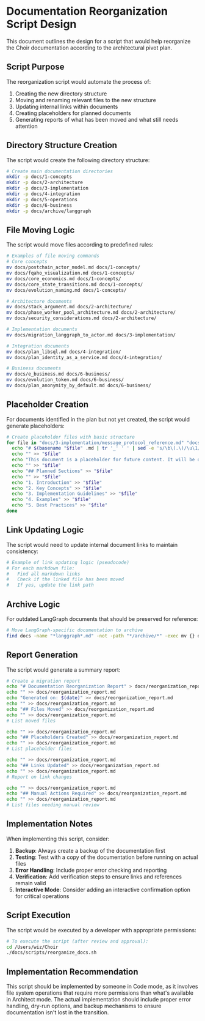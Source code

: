 # Documentation Reorganization Script Design

This document outlines the design for a script that would help reorganize the Choir documentation according to the architectural pivot plan.

## Script Purpose

The reorganization script would automate the process of:
1. Creating the new directory structure
2. Moving and renaming relevant files to the new structure
3. Updating internal links within documents
4. Creating placeholders for planned documents
5. Generating reports of what has been moved and what still needs attention

## Directory Structure Creation

The script would create the following directory structure:

```bash
# Create main documentation directories
mkdir -p docs/1-concepts
mkdir -p docs/2-architecture
mkdir -p docs/3-implementation
mkdir -p docs/4-integration
mkdir -p docs/5-operations
mkdir -p docs/6-business
mkdir -p docs/archive/langgraph
```

## File Moving Logic

The script would move files according to predefined rules:

```bash
# Examples of file moving commands
# Core concepts
mv docs/postchain_actor_model.md docs/1-concepts/
mv docs/fqaho_visualization.md docs/1-concepts/
mv docs/core_economics.md docs/1-concepts/
mv docs/core_state_transitions.md docs/1-concepts/
mv docs/evolution_naming.md docs/1-concepts/

# Architecture documents
mv docs/stack_argument.md docs/2-architecture/
mv docs/phase_worker_pool_architecture.md docs/2-architecture/
mv docs/security_considerations.md docs/2-architecture/

# Implementation documents
mv docs/migration_langgraph_to_actor.md docs/3-implementation/

# Integration documents
mv docs/plan_libsql.md docs/4-integration/
mv docs/plan_identity_as_a_service.md docs/4-integration/

# Business documents
mv docs/e_business.md docs/6-business/
mv docs/evolution_token.md docs/6-business/
mv docs/plan_anonymity_by_default.md docs/6-business/
```

## Placeholder Creation

For documents identified in the plan but not yet created, the script would generate placeholders:

```bash
# Create placeholder files with basic structure
for file in "docs/3-implementation/message_protocol_reference.md" "docs/3-implementation/state_management_patterns.md" "docs/5-operations/deployment_guide.md" "docs/5-operations/testing_strategy.md" "docs/5-operations/monitoring_observability.md" "docs/4-integration/blockchain_integration.md"; do
  echo "# $(basename "$file" .md | tr '_' ' ' | sed -e 's/\b\(.\)/\u\1/g')" > "$file"
  echo "" >> "$file"
  echo "This document is a placeholder for future content. It will be developed according to the [Architecture Reorganization Plan](../architecture_reorganization_plan.md)." >> "$file"
  echo "" >> "$file"
  echo "## Planned Sections" >> "$file"
  echo "" >> "$file"
  echo "1. Introduction" >> "$file"
  echo "2. Key Concepts" >> "$file"
  echo "3. Implementation Guidelines" >> "$file"
  echo "4. Examples" >> "$file"
  echo "5. Best Practices" >> "$file"
done
```

## Link Updating Logic

The script would need to update internal document links to maintain consistency:

```bash
# Example of link updating logic (pseudocode)
# For each markdown file:
#   Find all markdown links
#   Check if the linked file has been moved
#   If yes, update the link path
```

## Archive Logic

For outdated LangGraph documents that should be preserved for reference:

```bash
# Move LangGraph-specific documentation to archive
find docs -name "*langgraph*.md" -not -path "*/archive/*" -exec mv {} docs/archive/langgraph/ \;
```

## Report Generation

The script would generate a summary report:

```bash
# Create a migration report
echo "# Documentation Reorganization Report" > docs/reorganization_report.md
echo "" >> docs/reorganization_report.md
echo "Generated on: $(date)" >> docs/reorganization_report.md
echo "" >> docs/reorganization_report.md
echo "## Files Moved" >> docs/reorganization_report.md
echo "" >> docs/reorganization_report.md
# List moved files

echo "" >> docs/reorganization_report.md
echo "## Placeholders Created" >> docs/reorganization_report.md
echo "" >> docs/reorganization_report.md
# List placeholder files

echo "" >> docs/reorganization_report.md
echo "## Links Updated" >> docs/reorganization_report.md
echo "" >> docs/reorganization_report.md
# Report on link changes

echo "" >> docs/reorganization_report.md
echo "## Manual Actions Required" >> docs/reorganization_report.md
echo "" >> docs/reorganization_report.md
# List files needing manual review
```

## Implementation Notes

When implementing this script, consider:

1. **Backup**: Always create a backup of the documentation first
2. **Testing**: Test with a copy of the documentation before running on actual files
3. **Error Handling**: Include proper error checking and reporting
4. **Verification**: Add verification steps to ensure links and references remain valid
5. **Interactive Mode**: Consider adding an interactive confirmation option for critical operations

## Script Execution

The script would be executed by a developer with appropriate permissions:

```bash
# To execute the script (after review and approval):
cd /Users/wiz/Choir
./docs/scripts/reorganize_docs.sh
```

## Implementation Recommendation

This script should be implemented by someone in Code mode, as it involves file system operations that require more permissions than what's available in Architect mode. The actual implementation should include proper error handling, dry-run options, and backup mechanisms to ensure documentation isn't lost in the transition.
